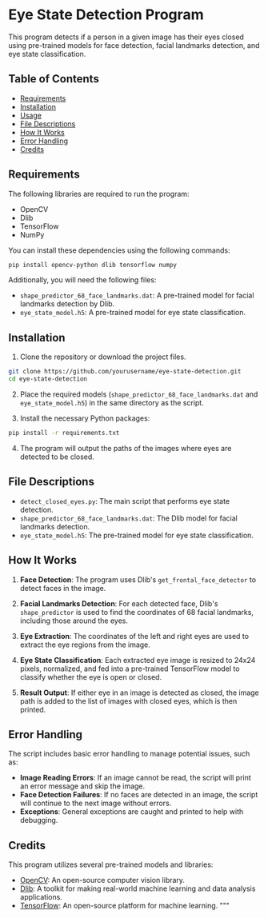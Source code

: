 # Eye State Detection Program

This program detects if a person in a given image has their eyes closed using pre-trained models for face detection, facial landmarks detection, and eye state classification.

## Table of Contents

- [Requirements](#requirements)
- [Installation](#installation)
- [Usage](#usage)
- [File Descriptions](#file-descriptions)
- [How It Works](#how-it-works)
- [Error Handling](#error-handling)
- [Credits](#credits)

## Requirements

The following libraries are required to run the program:

- OpenCV
- Dlib
- TensorFlow
- NumPy

You can install these dependencies using the following commands:

```bash
pip install opencv-python dlib tensorflow numpy
```


Additionally, you will need the following files:

- `shape_predictor_68_face_landmarks.dat`: A pre-trained model for facial landmarks detection by Dlib.
- `eye_state_model.h5`: A pre-trained model for eye state classification.

## Installation

1. Clone the repository or download the project files.

```bash
git clone https://github.com/yourusername/eye-state-detection.git
cd eye-state-detection
```


2. Place the required models (`shape_predictor_68_face_landmarks.dat` and `eye_state_model.h5`) in the same directory as the script.

3. Install the necessary Python packages:

```bash
pip install -r requirements.txt
```


4. The program will output the paths of the images where eyes are detected to be closed.

## File Descriptions

- `detect_closed_eyes.py`: The main script that performs eye state detection.
- `shape_predictor_68_face_landmarks.dat`: The Dlib model for facial landmarks detection.
- `eye_state_model.h5`: The pre-trained model for eye state classification.

## How It Works

1. **Face Detection**: The program uses Dlib's `get_frontal_face_detector` to detect faces in the image.

2. **Facial Landmarks Detection**: For each detected face, Dlib's `shape_predictor` is used to find the coordinates of 68 facial landmarks, including those around the eyes.

3. **Eye Extraction**: The coordinates of the left and right eyes are used to extract the eye regions from the image.

4. **Eye State Classification**: Each extracted eye image is resized to 24x24 pixels, normalized, and fed into a pre-trained TensorFlow model to classify whether the eye is open or closed.

5. **Result Output**: If either eye in an image is detected as closed, the image path is added to the list of images with closed eyes, which is then printed.

## Error Handling

The script includes basic error handling to manage potential issues, such as:

- **Image Reading Errors**: If an image cannot be read, the script will print an error message and skip the image.
- **Face Detection Failures**: If no faces are detected in an image, the script will continue to the next image without errors.
- **Exceptions**: General exceptions are caught and printed to help with debugging.

## Credits

This program utilizes several pre-trained models and libraries:

- [OpenCV](https://opencv.org/): An open-source computer vision library.
- [Dlib](http://dlib.net/): A toolkit for making real-world machine learning and data analysis applications.
- [TensorFlow](https://www.tensorflow.org/): An open-source platform for machine learning.
"""


